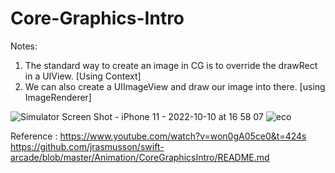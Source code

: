 # Core-Graphics-Intro



Notes:

1. The standard way to create an image in CG is to override the drawRect in a UIView. [Using Context]
2. We can also create a UIImageView and draw our image into there. [using ImageRenderer]



![Simulator Screen Shot - iPhone 11 - 2022-10-10 at 16 58 07](https://user-images.githubusercontent.com/25403723/194856339-67869239-3128-4046-aadc-6139d842de3c.jpg)
![eco](https://user-images.githubusercontent.com/25403723/194856523-c916f50c-8300-41c7-8535-a4c6f42135dc.png)






Reference :
https://www.youtube.com/watch?v=won0gA05ce0&t=424s
https://github.com/jrasmusson/swift-arcade/blob/master/Animation/CoreGraphicsIntro/README.md

